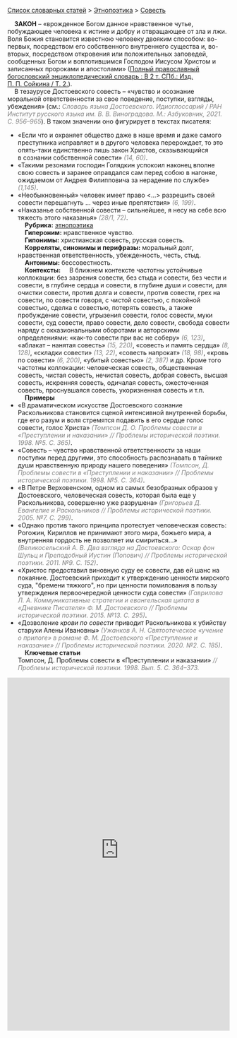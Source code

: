 <style>
st { color: Gray;
  font-style: italic;}
</style>

[Список словарных статей](https://thesaurus-dostoevsky.github.io/Thesaurus/) > [Этнопоэтика](ethnopoe.md) > [Cовесть](совесть.md) 

&nbsp;&nbsp;&nbsp;&nbsp;**ЗАКОН** – «врожденное Богом данное нравственное чутье, побуждающее человека к истине и добру и отвращающее от зла и лжи. Воля Божия становится известною человеку двояким способом: во-первых, посредством его собственного внутреннего существа и, во-вторых, посредством откровения или положительных заповедей, сообщенных Богом и воплотившимся Господом Иисусом Христом и записанных пророками и апостолами» ([Полный православный богословский энциклопедический словарь : В 2 т. СПб.: Изд. П. П. Сойкина / Т. 2.](https://azbyka.ru/)).  
&nbsp;&nbsp;&nbsp;&nbsp;В тезаурусе Достоевского совесть – «чувство и осознание моральной ответственности за свое поведение, поступки, взгляды, убеждения» (см.:<st> Словарь языка Достоевского. Идиоглоссарий / РАН Институт русского языка им. В. В. Виноградова. М.: Азбуковник, 2021. С. 956–965</st>). В таком значении оно фигурирует в текстах писателя:
* «Если что и охраняет общество даже в наше время и даже самого преступника исправляет и в другого человека перерождает, то это опять-таки единственно лишь закон Христов, сказывающийся в сознании собственной совести» <st>(14, 60)</st>.
* «Такими резонами господин Голядкин успокоил наконец вполне свою совесть и заранее оправдался сам перед собою в нагоняе, ожидаемом от Андрея Филипповича за нерадение по службе» <st>(1,145)</st>.
* «Необыкновенный» человек имеет право <…> разрешить своей совести перешагнуть … через иные препятствия» <st>(6, 199)</st>.
* «Наказанье собственной совести – сильнейшее, я несу на себе всю тяжесть этого наказанья» <st>(28/1, 72)</st>.  
&nbsp;&nbsp;&nbsp;&nbsp;**Рубрика:** [этнопоэтика](ethnopoe.md)  
&nbsp;&nbsp;&nbsp;&nbsp;**Гипероним:** нравственное чувство.  
&nbsp;&nbsp;&nbsp;&nbsp;**Гипонимы:** христианская совесть, русская совесть.  
&nbsp;&nbsp;&nbsp;&nbsp;**Корреляты, синонимы и перифразы:** моральный долг, нравственная ответственность,  убежденность, честь, стыд.  
&nbsp;&nbsp;&nbsp;&nbsp;**Антонимы:** бессовестность.  
&nbsp;&nbsp;&nbsp;&nbsp;**Контексты:** &nbsp;&nbsp;&nbsp;&nbsp;В ближнем контексте частотны устойчивые коллокации: без зазрения совести, без стыда и совести, без чести и совести, в глубине сердца и совести, в глубине души и совести, для очистки совести, против долга и совести,  против совести,  грех на  совести, по совести говоря,  с чистой совестью, с покойной совестью, сделка с совестью, потерять совесть, а также пробуждение совести, угрызения совести, голос совести, муки совести, суд совести, право совести, дело совести, свобода совести наряду с окказиональными оборотами и авторскими определениями:   «как-то совести при вас не соберу» <st>(6, 123)</st>, «аблакат – нанятая совесть» <st>(15, 220)</st>, «совесть и память сердца» <st>(8, 128)</st>, «складки совести» <st>(13, 22)</st>, «совесть напрокат» <st>(18, 98)</st>,  «кровь по совести» <st>(6, 200)</st>, «убитый совестью» <st>(2, 387)</st> и др. Кроме того частотны коллокации: человеческая совесть,  общественная совесть, чистая совесть, нечистая совесть, добрая совесть, высшая совесть, искренняя совесть, одичалая совесть, ожесточенная совесть, проснувшаяся совесть, укоризненная совесть и т.п.  
&nbsp;&nbsp;&nbsp;&nbsp;**Примеры**  
* «В драматическом искусстве Достоевского сознание Раскольникова становится сценой интенсивной внутренней борьбы, где его разум и воля стремятся подавить в его сердце голос совести, голос Христа» <st>(Томпсон Д. О. Проблемы совести в «Преступлении и наказании» // Проблемы исторической поэтики. 1998. №5. С. 365)</st>.
* «Совесть – чувство нравственной ответственности за наши поступки перед другими, это способность распознавать в тайнике души нравственную природу нашего поведения» <st>(Томпсон, Д. Проблемы совести в «Преступлении и наказании» // Проблемы исторической поэтики. 1998. №5. С. 364)</st>.
* «В Петре Верховенском, одном из самых безобразных образов у Достоевского, человеческая совесть, которая была еще у Раскольникова, совершенно уже разрушена» <st>(Григорьев Д. Евангелие и Раскольников // Проблемы исторической поэтики. 2005. №7. С. 299)</st>.
* «Однако против такого принципа протестует человеческая совесть: Рогожин, Кириллов не принимают этого мира, божьего мира, а внутренняя гордость не позволяет им смириться…» <st>(Великосельский А. В. Два взгляда на Достоевского: Оскар фон Шульц и Преподобный Иустин (Попович) // Проблемы исторической поэтики. 2011. №9. С. 152)</st>.
* «Христос предоставил виновную суду ее совести, дав ей шанс на покаяние. Достоевский приходит к  утверждению ценности мирского суда, "бремени тяжкого", но при ценности помилования в  пользу утверждения первоочередной ценности суда совести» <st>(Гаврилова Л. А. Коммуникативные стратегии и евангельская цитата в «Дневнике Писателя» Ф. М. Достоевского // Проблемы исторической поэтики. 2015. №13. С. 295)</st>.
* «Дозволение *крови по совести* приводит Раскольникова к убийству старухи Алены Ивановны» <st>(Ужанков А. Н. Святоотеческое «учение о прилоге» в романе Ф. М. Достоевского «Преступление и наказание» // Проблемы исторической поэтики. 2020. №2. С. 185)</st>.  <br>
&nbsp;&nbsp;&nbsp;&nbsp;**Ключевые статьи**  
Томпсон, Д. Проблемы совести в «Преступлении и наказании» <st>// Проблемы исторической поэтики. 1998. Вып. 5. С. 364–373.</st>

<iframe src="https://thesaurus-dostoevsky.github.io/nk/совесть.html" style="border:0px;width:100%;height:800px" allowfullscreen="true" webkitallowfullscreen="true" mozallowfullscreen="true">
